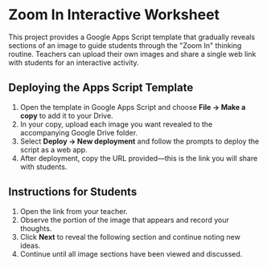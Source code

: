 # Zoom In Interactive Worksheet

This project provides a Google Apps Script template that gradually reveals sections of an image to guide students through the "Zoom In" thinking routine. Teachers can upload their own images and share a single web link with students for an interactive activity.

## Deploying the Apps Script Template
1. Open the template in Google Apps Script and choose **File → Make a copy** to add it to your Drive.
2. In your copy, upload each image you want revealed to the accompanying Google Drive folder.
3. Select **Deploy → New deployment** and follow the prompts to deploy the script as a web app.
4. After deployment, copy the URL provided—this is the link you will share with students.

## Instructions for Students
1. Open the link from your teacher.
2. Observe the portion of the image that appears and record your thoughts.
3. Click **Next** to reveal the following section and continue noting new ideas.
4. Continue until all image sections have been viewed and discussed.
